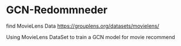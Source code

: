 # GCN-Redommneder
find MovieLens Data https://grouplens.org/datasets/movielens/


Using MovieLens DataSet to train a GCN model for movie recommend
